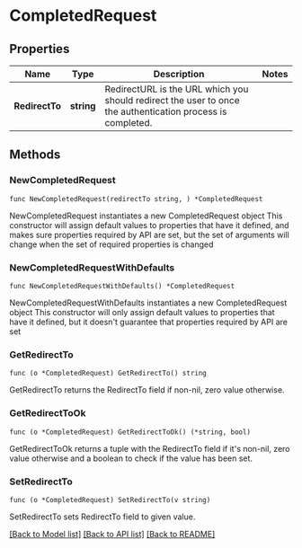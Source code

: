 # CompletedRequest

## Properties

| Name           | Type       | Description                                                                                                | Notes |
| -------------- | ---------- | ---------------------------------------------------------------------------------------------------------- | ----- |
| **RedirectTo** | **string** | RedirectURL is the URL which you should redirect the user to once the authentication process is completed. |

## Methods

### NewCompletedRequest

`func NewCompletedRequest(redirectTo string, ) *CompletedRequest`

NewCompletedRequest instantiates a new CompletedRequest object This constructor
will assign default values to properties that have it defined, and makes sure
properties required by API are set, but the set of arguments will change when
the set of required properties is changed

### NewCompletedRequestWithDefaults

`func NewCompletedRequestWithDefaults() *CompletedRequest`

NewCompletedRequestWithDefaults instantiates a new CompletedRequest object This
constructor will only assign default values to properties that have it defined,
but it doesn't guarantee that properties required by API are set

### GetRedirectTo

`func (o *CompletedRequest) GetRedirectTo() string`

GetRedirectTo returns the RedirectTo field if non-nil, zero value otherwise.

### GetRedirectToOk

`func (o *CompletedRequest) GetRedirectToOk() (*string, bool)`

GetRedirectToOk returns a tuple with the RedirectTo field if it's non-nil, zero
value otherwise and a boolean to check if the value has been set.

### SetRedirectTo

`func (o *CompletedRequest) SetRedirectTo(v string)`

SetRedirectTo sets RedirectTo field to given value.

[[Back to Model list]](../README.md#documentation-for-models)
[[Back to API list]](../README.md#documentation-for-api-endpoints)
[[Back to README]](../README.md)
